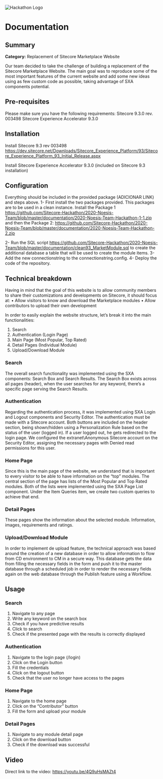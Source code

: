 ![Hackathon Logo](documentation/images/hackathon.png?raw=true "Hackathon Logo")

# Documentation 
## Summary

**Category:** Replacement of Sitecore Marketplace Website

Our team decided to take the challenge of building a replacement of the Sitecore Marketplace Website. The main goal was to reproduce some of the most important features of the current website and add some new ideas using as few custom code as possible, taking advantage of SXA components potential.

## Pre-requisites

Please make sure you have the following requirements:
Sitecore 9.3.0 rev. 003498 
Sitecore Experience Accelerator 9.3.0

## Installation

Install Sitecore 9.3 rev 003498 https://dev.sitecore.net/Downloads/Sitecore_Experience_Platform/93/Sitecore_Experience_Platform_93_Initial_Release.aspx

Install Sitecore Experience Accelerator 9.3.0 (included on Sitecore 9.3 installation)

## Configuration

Everything should be included in the provided package (ADICIONAR LINK) and steps above.
1- First install the two packages provided. This packages are to be used in a clean instance. Install the Package 1 https://github.com/Sitecore-Hackathon/2020-Noesis-Team/blob/master/documentation/2020-Noesis-Team-Hackathon-1-1.zip and then the Package 2: https://github.com/Sitecore-Hackathon/2020-Noesis-Team/blob/master/documentation/2020-Noesis-Team-Hackathon-2.zip

2- Run the SQL script https://github.com/Sitecore-Hackathon/2020-Noesis-Team/blob/master/documentation/clean93_MarketModule.sql to create the additional database a table that will be used to create the module items.
3- Add the new connectionstring to the connectionstring.config.
4- Deploy the code of the repository.

## Technical breakdown

Having in mind that the goal of this website is to allow community members to share their customizations and developments on Sitecore, it should focus at:
•	Allow visitors to know and download the Marketplace modules
•	Allow contributors to upload their own development

In order to easily explain the website structure, let’s break it into the main functionalities:
1.	Search
2.	Authentication (Login Page)
3.	Main Page (Most Popular, Top Rated)
4.	Detail Pages (Individual Module)
5.	Upload/Download Module

### Search
The overall search functionality was implemented using the SXA components: Search Box and Search Results. The Search Box exists across all pages (header), when the user searches for any keyword, there’s a specific page serving the Search Results.

### Authentication
Regarding the authentication process, it was implemented using SXA Login and Logout components and Security Editor. The authentication must be made with a Sitecore account.
Both buttons are included on the header section, being shown/hidden using a Personalization Rule based on the status of the user (logged in). If a user logged out, he gets redirected to the login page.
We configured the extranet\Anonymous Sitecore account on the Security Editor, assigning the necessary pages with Denied read permissions for this user.

### Home Page
Since this is the main page of the website, we understand that is important to every visitor to be able to have information on the “top” modules. The central section of the page has lists of the Most Popular and Top Rated modules. 
Both of the lists were implemented using the SXA Page List component. Under the Item Queries item, we create two custom queries to achieve that end.

### Detail Pages
These pages show the information about the selected module. Information, images, requirements and ratings. 

### Upload/Download Module
In order to implement de upload feature, the technical approach was based around the creation of a new database in order to allow information to flow from CD environment to CM in a secure way. This database gets the data from filling the necessary fields in the form and push it to the master database through a scheduled job in order to render the necessary fields again on the web database through the Publish feature using a Workflow.

## Usage

### Search
1.	Navigate to any page
2.	Write any keyword on the search box
3.	Check if you have predictive results
4.	Click to search
5.	Check if the presented page with the results is correctly displayed

### Authentication
1.	Navigate to the login page (/login)
2.	Click on the Login button
3.	Fill the credentials 
4.	Click on the logout button
5.	Check that the user no longer have access to the pages

### Home Page
1.	Navigate to the home page
2.	Click on the “Contributor” button
3.	Fill the form and upload your module

### Detail Pages
1.	Navigate to any module detail page
2.	Click on the download button
3.	Check if the download was successful

## Video

Direct link to the video: https://youtu.be/4Q9uHsMAZt4
